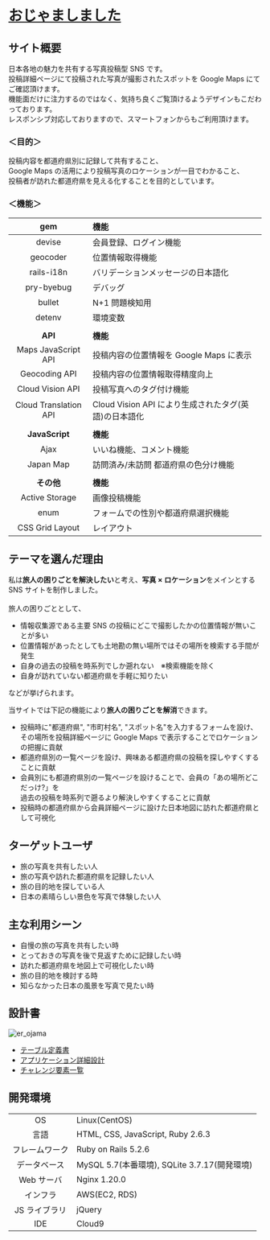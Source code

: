 # [おじゃましました](https://ojama-shimashita.com/)

## サイト概要

日本各地の魅力を共有する写真投稿型 SNS です。<br>
投稿詳細ページにて投稿された写真が撮影されたスポットを Google Maps にてご確認頂けます。<br>
機能面だけに注力するのではなく、気持ち良くご覧頂けるようデザインもこだわっております。<br>
レスポンシブ対応しておりますので、スマートフォンからもご利用頂けます。

### ＜目的＞

投稿内容を都道府県別に記録して共有すること、<br>
Google Maps の活用により投稿写真のロケーションが一目でわかること、<br>
投稿者が訪れた都道府県を見える化することを目的としています。

### ＜機能＞

|        **gem**        | **機能**                                              |
| :-------------------: | :---------------------------------------------------- |
|        devise         | 会員登録、ログイン機能                                |
|       geocoder        | 位置情報取得機能                                      |
|      rails-i18n       | バリデーションメッセージの日本語化                    |
|      pry-byebug       | デバッグ                                              |
|        bullet         | N+1 問題検知用                                        |
|        detenv         | 環境変数                                              |
|                       |                                                       |
|        **API**        | **機能**                                              |
|  Maps JavaScript API  | 投稿内容の位置情報を Google Maps に表示               |
|     Geocoding API     | 投稿内容の位置情報取得精度向上                        |
|   Cloud Vision API    | 投稿写真へのタグ付け機能                              |
| Cloud Translation API | Cloud Vision API により生成されたタグ(英語)の日本語化 |
|                       |                                                       |
|    **JavaScript**     | **機能**                                              |
|         Ajax          | いいね機能、コメント機能                              |
|       Japan Map       | 訪問済み/未訪問 都道府県の色分け機能                  |
|                       |                                                       |
|      **その他**       | **機能**                                              |
|    Active Storage     | 画像投稿機能                                          |
|         enum          | フォームでの性別や都道府県選択機能                    |
|    CSS Grid Layout    | レイアウト                                            |

## テーマを選んだ理由

私は**旅人の困りごとを解決したい**と考え、**写真 × ロケーション**をメインとする SNS サイトを制作しました。<br>
<br>
旅人の困りごととして、<br>

- 情報収集源である主要 SNS の投稿にどこで撮影したかの位置情報が無いことが多い
- 位置情報があったとしても土地勘の無い場所ではその場所を検索する手間が発生
- 自身の過去の投稿を時系列でしか遡れない　※検索機能を除く
- 自身が訪れていない都道府県を手軽に知りたい<br>

などが挙げられます。<br>

当サイトでは下記の機能により**旅人の困りごとを解消**できます。<br>

- 投稿時に"都道府県", "市町村名", "スポット名"を入力するフォームを設け、<br>
  その場所を投稿詳細ページに Google Maps で表示することでロケーションの把握に貢献
- 都道府県別の一覧ページを設け、興味ある都道府県の投稿を探しやすくすることに貢献
- 会員別にも都道府県別の一覧ページを設けることで、会員の「あの場所どこだっけ?」を<br>
  過去の投稿を時系列で遡るより解決しやすくすることに貢献
- 投稿時の都道府県から会員詳細ページに設けた日本地図に訪れた都道府県として可視化

## ターゲットユーザ

- 旅の写真を共有したい人
- 旅の写真や訪れた都道府県を記録したい人
- 旅の目的地を探している人
- 日本の素晴らしい景色を写真で体験したい人

## 主な利用シーン

- 自慢の旅の写真を共有したい時
- とっておきの写真を後で見返すために記録したい時
- 訪れた都道府県を地図上で可視化したい時
- 旅の目的地を検討する時
- 知らなかった日本の風景を写真で見たい時

## 設計書

![er_ojama](https://user-images.githubusercontent.com/92353507/153739833-f34391ce-1755-4dd3-b0e4-f64e15ef1362.png)

- [テーブル定義書](https://docs.google.com/spreadsheets/d/1GHDrrrNDTbnDPb5r9J5Q64BH85m4yRP2p5KE62_ha3o/edit?usp=sharing)
- [アプリケーション詳細設計](https://docs.google.com/spreadsheets/d/1GKj1Exwbbu9O79ZJDDnX1TkQnsfOCkVR6Lvgje0Nx2Y/edit?usp=sharing)
- [チャレンジ要素一覧](https://docs.google.com/spreadsheets/d/1rL7TU7FfH4DY7jqnJUelITTu5emBVGkwSn4JwT_KDIg/edit?usp=sharing)

## 開発環境

|                |                                              |
| :------------: | :------------------------------------------- |
|       OS       | Linux(CentOS)                                |
|      言語      | HTML, CSS, JavaScript, Ruby 2.6.3            |
| フレームワーク | Ruby on Rails 5.2.6                          |
|  データベース  | MySQL 5.7(本番環境), SQLite 3.7.17(開発環境) |
|   Web サーバ   | Nginx 1.20.0                                 |
|    インフラ    | AWS(EC2, RDS)                                |
| JS ライブラリ  | jQuery                                       |
|      IDE       | Cloud9                                       |
